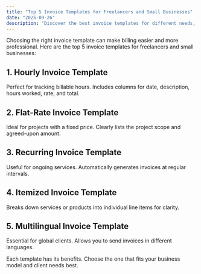 ```yaml
---
title: "Top 5 Invoice Templates for Freelancers and Small Businesses"
date: "2025-09-26"
description: "Discover the best invoice templates for different needs, including hourly and flat-rate options."
---
```


Choosing the right invoice template can make billing easier and more professional. Here are the top 5 invoice templates for freelancers and small businesses:

## 1. Hourly Invoice Template
Perfect for tracking billable hours. Includes columns for date, description, hours worked, rate, and total.

## 2. Flat-Rate Invoice Template
Ideal for projects with a fixed price. Clearly lists the project scope and agreed-upon amount.

## 3. Recurring Invoice Template
Useful for ongoing services. Automatically generates invoices at regular intervals.

## 4. Itemized Invoice Template
Breaks down services or products into individual line items for clarity.

## 5. Multilingual Invoice Template
Essential for global clients. Allows you to send invoices in different languages.

Each template has its benefits. Choose the one that fits your business model and client needs best.